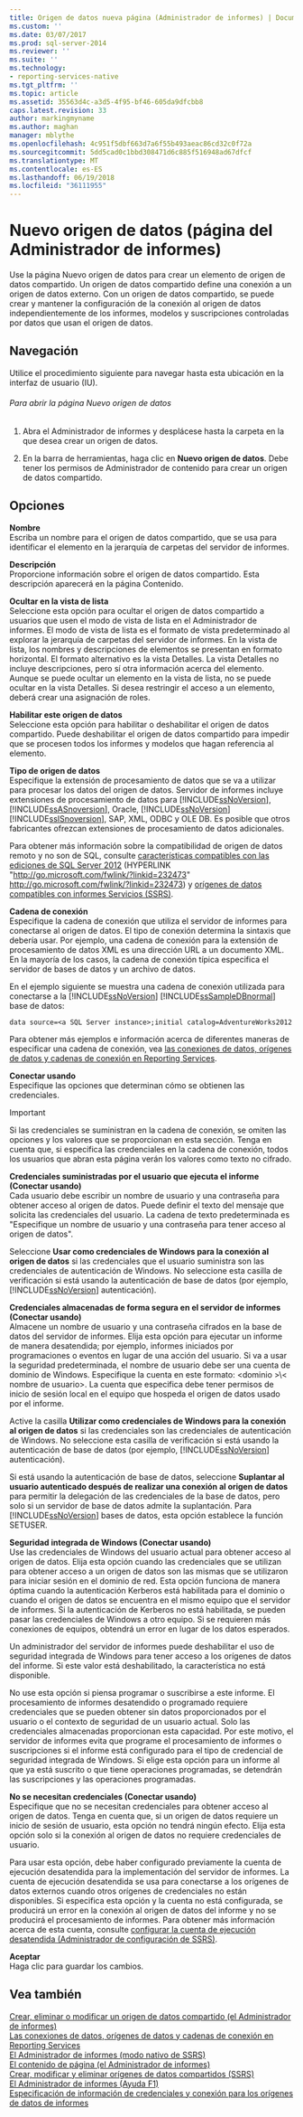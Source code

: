 ```yaml
---
title: Origen de datos nueva página (Administrador de informes) | Documentos de Microsoft
ms.custom: ''
ms.date: 03/07/2017
ms.prod: sql-server-2014
ms.reviewer: ''
ms.suite: ''
ms.technology:
- reporting-services-native
ms.tgt_pltfrm: ''
ms.topic: article
ms.assetid: 35563d4c-a3d5-4f95-bf46-605da9dfcbb8
caps.latest.revision: 33
author: markingmyname
ms.author: maghan
manager: mblythe
ms.openlocfilehash: 4c951f5dbf663d7a6f55b493aeac86cd32c0f72a
ms.sourcegitcommit: 5dd5cad0c1bbd308471d6c885f516948ad67dfcf
ms.translationtype: MT
ms.contentlocale: es-ES
ms.lasthandoff: 06/19/2018
ms.locfileid: "36111955"
---
```

# <a name="new-data-source-page-report-manager"></a>Nuevo origen de datos (página del Administrador de informes)
  Use la página Nuevo origen de datos para crear un elemento de origen de datos compartido. Un origen de datos compartido define una conexión a un origen de datos externo. Con un origen de datos compartido, se puede crear y mantener la configuración de la conexión al origen de datos independientemente de los informes, modelos y suscripciones controladas por datos que usan el origen de datos.  
  
## <a name="navigation"></a>Navegación  
 Utilice el procedimiento siguiente para navegar hasta esta ubicación en la interfaz de usuario (IU).  
  
###### <a name="to-open-the-new-data-source-page"></a>Para abrir la página Nuevo origen de datos  
  
1.  Abra el Administrador de informes y desplácese hasta la carpeta en la que desea crear un origen de datos.  
  
2.  En la barra de herramientas, haga clic en **Nuevo origen de datos**. Debe tener los permisos de Administrador de contenido para crear un origen de datos compartido.  
  
## <a name="options"></a>Opciones  
 **Nombre**  
 Escriba un nombre para el origen de datos compartido, que se usa para identificar el elemento en la jerarquía de carpetas del servidor de informes.  
  
 **Descripción**  
 Proporcione información sobre el origen de datos compartido. Esta descripción aparecerá en la página Contenido.  
  
 **Ocultar en la vista de lista**  
 Seleccione esta opción para ocultar el origen de datos compartido a usuarios que usen el modo de vista de lista en el Administrador de informes. El modo de vista de lista es el formato de vista predeterminado al explorar la jerarquía de carpetas del servidor de informes. En la vista de lista, los nombres y descripciones de elementos se presentan en formato horizontal. El formato alternativo es la vista Detalles. La vista Detalles no incluye descripciones, pero sí otra información acerca del elemento. Aunque se puede ocultar un elemento en la vista de lista, no se puede ocultar en la vista Detalles. Si desea restringir el acceso a un elemento, deberá crear una asignación de roles.  
  
 **Habilitar este origen de datos**  
 Seleccione esta opción para habilitar o deshabilitar el origen de datos compartido. Puede deshabilitar el origen de datos compartido para impedir que se procesen todos los informes y modelos que hagan referencia al elemento.  
  
 **Tipo de origen de datos**  
 Especifique la extensión de procesamiento de datos que se va a utilizar para procesar los datos del origen de datos. Servidor de informes incluye extensiones de procesamiento de datos para [!INCLUDE[ssNoVersion](../includes/ssnoversion-md.md)], [!INCLUDE[ssASnoversion](../includes/ssasnoversion-md.md)], Oracle, [!INCLUDE[ssNoVersion](../includes/ssnoversion-md.md)] [!INCLUDE[ssISnoversion](../includes/ssisnoversion-md.md)], SAP, XML, ODBC y OLE DB. Es posible que otros fabricantes ofrezcan extensiones de procesamiento de datos adicionales.  
  
 Para obtener más información sobre la compatibilidad de origen de datos remoto y no son de SQL, consulte [características compatibles con las ediciones de SQL Server 2012](http://go.microsoft.com/fwlink/?linkid=232473) (HYPERLINK "http://go.microsoft.com/fwlink/?linkid=232473" http://go.microsoft.com/fwlink/?linkid=232473) y [orígenes de datos compatibles con informes Servicios &#40;SSRS&#41;](create-deploy-and-manage-mobile-and-paginated-reports.md).  
  
 **Cadena de conexión**  
 Especifique la cadena de conexión que utiliza el servidor de informes para conectarse al origen de datos. El tipo de conexión determina la sintaxis que debería usar. Por ejemplo, una cadena de conexión para la extensión de procesamiento de datos XML es una dirección URL a un documento XML. En la mayoría de los casos, la cadena de conexión típica especifica el servidor de bases de datos y un archivo de datos.  
  
 En el ejemplo siguiente se muestra una cadena de conexión utilizada para conectarse a la [!INCLUDE[ssNoVersion](../includes/ssnoversion-md.md)] [!INCLUDE[ssSampleDBnormal](../includes/sssampledbnormal-md.md)] base de datos:  
  
```  
data source=<a SQL Server instance>;initial catalog=AdventureWorks2012  
```  
  
 Para obtener más ejemplos e información acerca de diferentes maneras de especificar una cadena de conexión, vea [las conexiones de datos, orígenes de datos y cadenas de conexión en Reporting Services](../../2014/reporting-services/data-connections-data-sources-and-connection-strings-in-reporting-services.md).  
  
 **Conectar usando**  
 Especifique las opciones que determinan cómo se obtienen las credenciales.  
  
> [!IMPORTANT]  
>  Si las credenciales se suministran en la cadena de conexión, se omiten las opciones y los valores que se proporcionan en esta sección. Tenga en cuenta que, si especifica las credenciales en la cadena de conexión, todos los usuarios que abran esta página verán los valores como texto no cifrado.  
  
 **Credenciales suministradas por el usuario que ejecuta el informe (Conectar usando)**  
 Cada usuario debe escribir un nombre de usuario y una contraseña para obtener acceso al origen de datos. Puede definir el texto del mensaje que solicita las credenciales del usuario. La cadena de texto predeterminada es "Especifique un nombre de usuario y una contraseña para tener acceso al origen de datos".  
  
 Seleccione **Usar como credenciales de Windows para la conexión al origen de datos** si las credenciales que el usuario suministra son las credenciales de autenticación de Windows. No seleccione esta casilla de verificación si está usando la autenticación de base de datos (por ejemplo, [!INCLUDE[ssNoVersion](../includes/ssnoversion-md.md)] autenticación).  
  
 **Credenciales almacenadas de forma segura en el servidor de informes (Conectar usando)**  
 Almacene un nombre de usuario y una contraseña cifrados en la base de datos del servidor de informes. Elija esta opción para ejecutar un informe de manera desatendida; por ejemplo, informes iniciados por programaciones o eventos en lugar de una acción del usuario. Si va a usar la seguridad predeterminada, el nombre de usuario debe ser una cuenta de dominio de Windows. Especifique la cuenta en este formato: \<dominio >\\< nombre de usuario\>. La cuenta que especifica debe tener permisos de inicio de sesión local en el equipo que hospeda el origen de datos usado por el informe.  
  
 Active la casilla **Utilizar como credenciales de Windows para la conexión al origen de datos** si las credenciales son las credenciales de autenticación de Windows. No seleccione esta casilla de verificación si está usando la autenticación de base de datos (por ejemplo, [!INCLUDE[ssNoVersion](../includes/ssnoversion-md.md)] autenticación).  
  
 Si está usando la autenticación de base de datos, seleccione **Suplantar al usuario autenticado después de realizar una conexión al origen de datos** para permitir la delegación de las credenciales de la base de datos, pero solo si un servidor de base de datos admite la suplantación. Para [!INCLUDE[ssNoVersion](../includes/ssnoversion-md.md)] bases de datos, esta opción establece la función SETUSER.  
  
 **Seguridad integrada de Windows (Conectar usando)**  
 Use las credenciales de Windows del usuario actual para obtener acceso al origen de datos. Elija esta opción cuando las credenciales que se utilizan para obtener acceso a un origen de datos son las mismas que se utilizaron para iniciar sesión en el dominio de red. Esta opción funciona de manera óptima cuando la autenticación Kerberos está habilitada para el dominio o cuando el origen de datos se encuentra en el mismo equipo que el servidor de informes. Si la autenticación de Kerberos no está habilitada, se pueden pasar las credenciales de Windows a otro equipo. Si se requieren más conexiones de equipos, obtendrá un error en lugar de los datos esperados.  
  
 Un administrador del servidor de informes puede deshabilitar el uso de seguridad integrada de Windows para tener acceso a los orígenes de datos del informe. Si este valor está deshabilitado, la característica no está disponible.  
  
 No use esta opción si piensa programar o suscribirse a este informe. El procesamiento de informes desatendido o programado requiere credenciales que se pueden obtener sin datos proporcionados por el usuario o el contexto de seguridad de un usuario actual. Solo las credenciales almacenadas proporcionan esta capacidad. Por este motivo, el servidor de informes evita que programe el procesamiento de informes o suscripciones si el informe está configurado para el tipo de credencial de seguridad integrada de Windows. Si elige esta opción para un informe al que ya está suscrito o que tiene operaciones programadas, se detendrán las suscripciones y las operaciones programadas.  
  
 **No se necesitan credenciales (Conectar usando)**  
 Especifique que no se necesitan credenciales para obtener acceso al origen de datos. Tenga en cuenta que, si un origen de datos requiere un inicio de sesión de usuario, esta opción no tendrá ningún efecto. Elija esta opción solo si la conexión al origen de datos no requiere credenciales de usuario.  
  
 Para usar esta opción, debe haber configurado previamente la cuenta de ejecución desatendida para la implementación del servidor de informes. La cuenta de ejecución desatendida se usa para conectarse a los orígenes de datos externos cuando otros orígenes de credenciales no están disponibles. Si especifica esta opción y la cuenta no está configurada, se producirá un error en la conexión al origen de datos del informe y no se producirá el procesamiento de informes. Para obtener más información acerca de esta cuenta, consulte [configurar la cuenta de ejecución desatendida &#40;Administrador de configuración de SSRS&#41;](install-windows/configure-the-unattended-execution-account-ssrs-configuration-manager.md).  
  
 **Aceptar**  
 Haga clic para guardar los cambios.  
  
## <a name="see-also"></a>Vea también  
 [Crear, eliminar o modificar un origen de datos compartido &#40;el Administrador de informes&#41;](../../2014/reporting-services/create-delete-or-modify-a-shared-data-source-report-manager.md)   
 [Las conexiones de datos, orígenes de datos y cadenas de conexión en Reporting Services](../../2014/reporting-services/data-connections-data-sources-and-connection-strings-in-reporting-services.md)   
 [El Administrador de informes &#40;modo nativo de SSRS&#41;](../../2014/reporting-services/report-manager-ssrs-native-mode.md)   
 [El contenido de página &#40;el Administrador de informes&#41;](../../2014/reporting-services/contents-page-report-manager.md)   
 [Crear, modificar y eliminar orígenes de datos compartidos &#40;SSRS&#41;](report-data/create-modify-and-delete-shared-data-sources-ssrs.md)   
 [El Administrador de informes (Ayuda F1)](../../2014/reporting-services/report-manager-f1-help.md)   
 [Especificación de información de credenciales y conexión para los orígenes de datos de informes](report-data/specify-credential-and-connection-information-for-report-data-sources.md)  
  
  